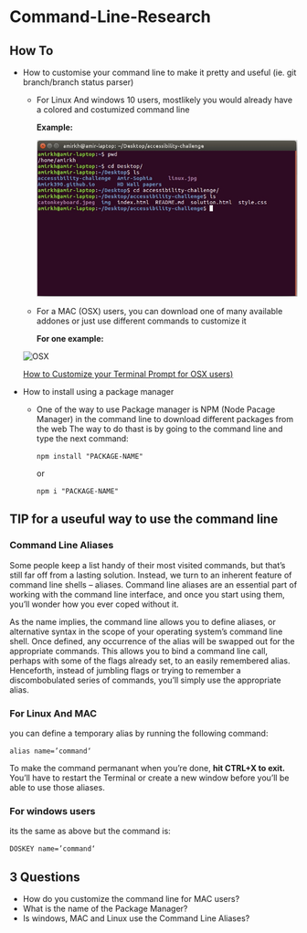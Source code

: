 # Command-Line-Research

## How To
+ How to customise your command line to make it pretty and useful (ie. git branch/branch status parser)

     + For Linux And windows 10 users, mostlikely you would already have a colored and costumized command line

       **Example:**

       ![linux](https://github.com/Amirk390/Command-Line-Research/blob/master/linux.jpg)
      
     + For a MAC (OSX) users, you can download one of many available addones or just use different commands to customize it
       
       **For one example:**
     
     ![OSX](http://cdn.osxdaily.com/wp-content/uploads/2006/12/custom-terminal-prompt-mac-610x229.jpg)
     
     [How to Customize your Terminal Prompt for OSX users)](http://osxdaily.com/2006/12/11/how-to-customize-your-terminal-prompt/)
  
+ How to install using a package manager

  + One of the way to use Package manager is NPM (Node Pacage Manager) in the command line to download different packages from the web
    The way to do thast is by going to the command line and type the next command: 
    
        npm install "PACKAGE-NAME"

     or    

        npm i "PACKAGE-NAME"


##
## TIP for a useuful way to use the command line
 
 ### Command Line Aliases
 
Some people keep a list handy of their most visited commands, but that’s still far off from a lasting solution. Instead, we turn to an inherent feature of command line shells – aliases. Command line aliases are an essential part of working with the command line interface, and once you start using them, you’ll wonder how you ever coped without it.

As the name implies, the command line allows you to define aliases, or alternative syntax in the scope of your operating system’s command line shell. Once defined, any occurrence of the alias will be swapped out for the appropriate commands. This allows you to bind a command line call, perhaps with some of the flags already set, to an easily remembered alias. Henceforth, instead of jumbling flags or trying to remember a discombobulated series of commands, you’ll simply use the appropriate alias.

### For Linux And MAC

 you can define a temporary alias by running the following command:
 
    alias name=’command‘
    
To make the command permanant when you’re done, **hit CTRL+X to exit.** 
You’ll have to restart the Terminal or create a new window before you’ll be able to use those aliases.

### For windows users

its the same as above but the command is:

    DOSKEY name=’command‘
    


## 3 Questions

+ How do you customize the command line for MAC users?
+ What is the name of the Package Manager?
+ Is windows, MAC and Linux use the Command Line Aliases?

